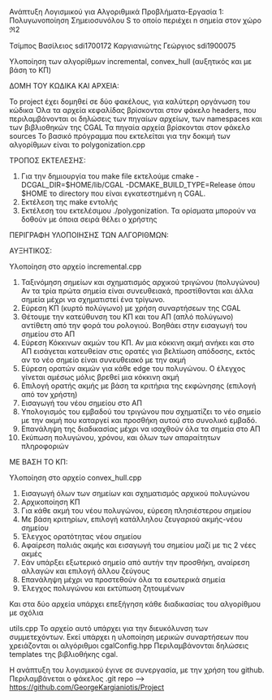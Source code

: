 Ανάπτυξη Λογισμικού για Αλγοριθμικά Προβλήματα-Εργασία 1: Πολυγωνοποίηση Σημειοσυνόλου S το οποίο περιέχει n σημεία στον χώρο ℜ2

Τσίμπος Βασίλειος sdi1700172 Καργιανιώτης Γεώργιος sdi1900075

Υλοποίηση των αλγορίθμων incremental, convex_hull (αυξητικός και με βάση το ΚΠ)

ΔΟΜΗ ΤΟΥ ΚΩΔΙΚΑ ΚΑΙ ΑΡΧΕΙΑ:

Το project έχει δομηθεί σε δύο φακέλους, για καλύτερη οργάνωση του κώδικα
Όλα τα αρχεία κεφαλίδας βρίσκονται στον φάκελο headers, που περιλαμβάνονται οι δηλώσεις των πηγαίων αρχείων, των namespaces και των βιβλιοθηκών της CGAL 
Τα πηγαία αρχεία βρίσκονται στον φάκελο sources
To βασικό πρόγραμμα που εκτελείται για την δοκιμή των αλγορίθμων είναι το polygonization.cpp

ΤΡΟΠΟΣ ΕΚΤΕΛΕΣΗΣ: 

1) Για την δημιουργία του make file εκτελούμε cmake -DCGAL_DIR=$HOME/lib/CGAL -DCMAKE_BUILD_TYPE=Release
   όπου $HOME το directory που είναι εγκατεστημένη η CGAL.
2) Εκτέλεση της make εντολής
3) Εκτέλεση του εκτελέσιμου ./polygonization. Τα ορίσματα μπορούν να δοθούν με όποια σειρά θέλει ο χρήστης


ΠΕΡΙΓΡΑΦΗ ΥΛΟΠΟΙΗΣΗΣ ΤΩΝ ΑΛΓΟΡΙΘΜΩΝ:

ΑΥΞΗΤΙΚΟΣ:

Υλοποίηση στο αρχείο incremental.cpp
1)   Ταξινόμηση σημείων και σχηματισμός αρχικού τριγώνου (πολυγώνου)
     Αν τα τρία πρώτα σημεία είναι συνευθειακά, προστίθονται και άλλα σημεία μέχρι
     να σχηματιστεί ένα τρίγωνο.
3)   Εύρεση ΚΠ (κυρτό πολύγωνο) με χρήση συναρτήσεων της CGAL
4)   Θέτουμε την κατεύθυνση του ΚΠ και του ΑΠ (απλό πολύγωνο) αντίθετη από 
     την φορά του ρολογιού. Βοηθάει στην εισαγωγή του σημείου στο ΑΠ
5)   Εύρεση Κόκκινων ακμών του ΚΠ. Αν μια κόκκινη ακμή ανήκει και στο
     ΑΠ εισάγεται κατευθείαν στις ορατές για βελτίωση απόδοσης, εκτός
     αν το νέο σημείο είναι συνευθειακό με την ακμή
6)   Εύρεση ορατών ακμών για κάθε edge του πολυγώνου. Ο έλεγχος
     γίνεται αμέσως μόλις βρεθεί μια κόκκινη ακμή
7)   Επιλογή ορατής ακμής με βάση τα κριτήρια της εκφώνησης (επιλογή από τον χρήστη)
8)   Εισαγωγή του νέου σημείου στο ΑΠ
9)   Υπολογισμός του εμβαδού του τριγώνου που σχηματίζει το νέο σημείο
     με την ακμή που καταργεί και προσθήκη αυτού στο συνολικό εμβαδό.
10)  Επανάληψη της διαδικασίας μέχρι να ισαχθούν όλα τα σημεία στο ΑΠ
11)  Εκύπωση πολυγώνου, χρόνου, και όλων των απαραίτητων πληροφοριών

ΜΕ ΒΑΣΗ ΤΟ ΚΠ:

Υλοποίηση στο αρχείο convex_hull.cpp
1) Εισαγωγή όλων των σημείων και σχηματισμός αρχικού πολυγώνου
2) Αρχικοποίηση ΚΠ
3) Για κάθε ακμή του νέου πολυγώνου, εύρεση πλησιέστερου σημείου
4) Με βάση κριτηρίων, επιλογή κατάλληλου ζευγαριού ακμής-νέου σημείου
5) Έλεγχος ορατότητας νέου σημείου
6) Αφαίρεση παλιάς ακμής και εισαγωγή του σημείου μαζί με τις 2 νέες ακμές
7) Εάν υπάρξει εξωτερικό σημείο από αυτήν την προσθήκη, αναίρεση αλλαγών και επιλογή άλλου ζεύγους
8) Επανάληψη μέχρι να προστεθούν όλα τα εσωτερικά σημεία
9) Έλεγχος πολυγώνου και εκτύπωση ζητουμένων

Και στα δύο αρχεία υπάρχει επεξήγηση κάθε διαδικασίας του αλγορίθμου με σχόλια

utils.cpp	 To αρχείο αυτό υπάρχει για την διευκόλυνση των συμμετεχόντων. Εκεί υπάρχει η υλοποίηση μερικών συναρτήσεων που χρειάζονται οι αλγόριθμοι
cgalConfig.hpp   Περιλαμβάνονται δηλώσεις templates της βιβλιοθήκης cgal.

Η ανάπτυξη του λογισμικού έγινε σε συνεργασία, με την χρήση του github. Περιλαμβάνεται ο φάκελος .git
repo --> https://github.com/GeorgeKargianiotis/Project